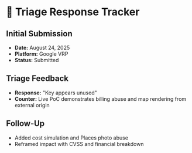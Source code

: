# 🧾 Triage Response Tracker

## Initial Submission
- **Date:** August 24, 2025
- **Platform:** Google VRP
- **Status:** Submitted

## Triage Feedback
- **Response:** "Key appears unused"
- **Counter:** Live PoC demonstrates billing abuse and map rendering from external origin

## Follow-Up
- Added cost simulation and Places photo abuse
- Reframed impact with CVSS and financial breakdown
